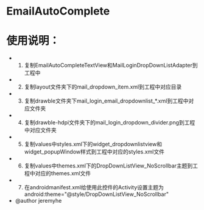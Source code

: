 EmailAutoComplete
=================

使用说明：
=================
 * 1. 复制EmailAutoCompleteTextView和MailLoginDropDownListAdapter到工程中
 * 2. 复制layout文件夹下的mail_dropdown_item.xml到工程中对应目录
 * 3. 复制drawble文件夹下mail_login_email_dropdownlist_*.xml到工程中对应文件夹
 * 4. 复制drawble-hdpi文件夹下的mail_login_dropdown_divider.png到工程中对应文件夹
 * 5. 复制values中styles.xml下的widget_dropdownlistview和widget_popupWindow样式到工程中对应的styles.xml文件
 * 6. 复制values中themes.xml下的DropDownListView_NoScrollbar主题到工程中对应的themes.xml文件
 * 7. 在androidmanifest.xml给使用此控件的Activity设置主题为android:theme="@style/DropDownListView_NoScrollbar"
 * @author jeremyhe
